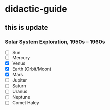 # didactic-guide
## this is update
### Solar System Exploration, 1950s – 1960s
- [ ] Sun
- [ ] Mercury
- [x] Venus
- [x] Earth (Orbit/Moon)
- [x] Mars
- [ ] Jupiter
- [ ] Saturn
- [ ] Uranus
- [ ] Neptune
- [ ] Comet Haley
